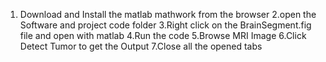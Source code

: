1. Download and Install the matlab mathwork from the browser
2.open the Software and project code folder
3.Right click on the BrainSegment.fig file and open with matlab
4.Run the code
5.Browse MRI Image
6.Click Detect Tumor to get the Output
7.Close all the opened tabs
